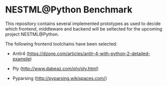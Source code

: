 # NESTML@Python Benchmark

This repository contains several implemented prototypes as used to decide which frontend, middleware and backend will be seltected for the upcoming project NESTML@Python.


The following frontend toolchains have been selected:

- Antlr4 (https://dzone.com/articles/antlr-4-with-python-2-detailed-example)

- Ply (http://www.dabeaz.com/ply/ply.html)

- Pyparsing (http://pyparsing.wikispaces.com/)




